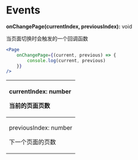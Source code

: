 # Events

**onChangePage\(currentIndex, previousIndex\):** void

当页面切换时会触发的一个回调函数

```jsx
<Page
    onChangePage={(current, previous) => {
        console.log(current, previous)
    }}
/>
```

<table>
  <thead>
    <tr>
      <th style="text-align:left">
        <p>currentIndex: number</p>
        <p>&#x5F53;&#x524D;&#x7684;&#x9875;&#x9762;&#x9875;&#x6570;</p>
      </th>
    </tr>
  </thead>
  <tbody>
    <tr>
      <td style="text-align:left">
        <p>previousIndex: number</p>
        <p>&#x4E0B;&#x4E00;&#x4E2A;&#x9875;&#x9762;&#x7684;&#x9875;&#x6570;</p>
      </td>
    </tr>
  </tbody>
</table>



